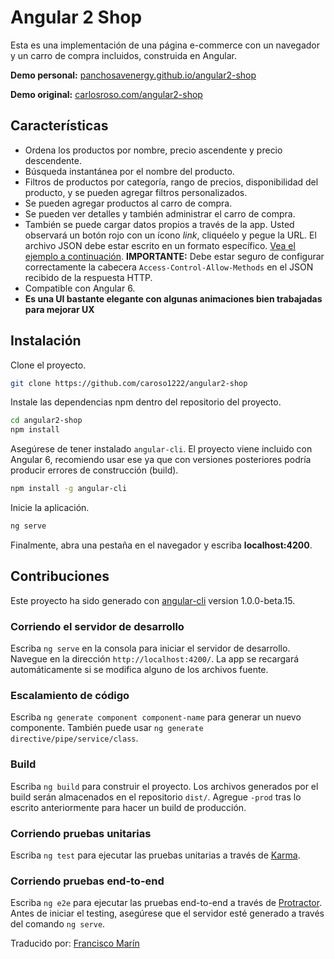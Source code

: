 # Angular 2 Shop

Esta es una implementación de una página e-commerce con un navegador y un carro de compra incluidos, construida en Angular.

**Demo personal:** [panchosavenergy.github.io/angular2-shop](https://panchosavenergy.github.io/angular2-shop/)

**Demo original:** [carlosroso.com/angular2-shop](http://carlosroso.com/angular2-shop/)

## Características
* Ordena los productos por nombre, precio ascendente y precio descendente.
* Búsqueda instantánea por el nombre del producto.
* Filtros de productos por categoría, rango de precios, disponibilidad del producto, y se pueden agregar filtros personalizados.
* Se pueden agregar productos al carro de compra.
* Se pueden ver detalles y también administrar el carro de compra.
* También se puede cargar datos propios a través de la app. Usted observará un botón rojo con un ícono *link*, cliquéelo y pegue la URL. El archivo JSON debe estar escrito en un formato específico. [Vea el ejemplo a continuación](http://carlosroso.com/angular2-shop-json/). **IMPORTANTE:** Debe estar seguro de configurar correctamente la cabecera `Access-Control-Allow-Methods` en el JSON recibido de la respuesta HTTP. 
* Compatible con Angular 6.
* **Es una UI bastante elegante con algunas animaciones bien trabajadas para mejorar UX**

## Instalación

Clone el proyecto.
```bash
git clone https://github.com/caroso1222/angular2-shop
```

Instale las dependencias npm dentro del repositorio del proyecto.
```bash
cd angular2-shop
npm install
```

Asegúrese de tener instalado `angular-cli`. El proyecto viene incluido con Angular 6, recomiendo usar ese ya que con versiones posteriores podría producir errores de construcción (build).
```bash
npm install -g angular-cli
```

Inicie la aplicación.
```bash
ng serve
```

Finalmente, abra una pestaña en el navegador y escriba **localhost:4200**.


## Contribuciones

Este proyecto ha sido generado con [angular-cli](https://github.com/angular/angular-cli) version 1.0.0-beta.15.

### Corriendo el servidor de desarrollo
Escriba `ng serve` en la consola para iniciar el servidor de desarrollo. Navegue en la dirección `http://localhost:4200/`. La app se recargará automáticamente si se modifica alguno de los archivos fuente.

### Escalamiento de código

Escriba `ng generate component component-name` para generar un nuevo componente. También puede usar `ng generate directive/pipe/service/class`.

### Build

Escriba `ng build` para construir el proyecto. Los archivos generados por el build serán almacenados en el repositorio `dist/`. Agregue `-prod` tras lo escrito anteriormente para hacer un build de producción.

### Corriendo pruebas unitarias

Escriba `ng test` para ejecutar las pruebas unitarias a través de [Karma](https://karma-runner.github.io).

### Corriendo pruebas end-to-end

Escriba `ng e2e` para ejecutar las pruebas end-to-end a través de [Protractor](http://www.protractortest.org/).
Antes de iniciar el testing, asegúrese que el servidor esté generado a través del comando `ng serve`.


Traducido por: [Francisco Marín](https://github.com/PanchoSavEnergy)
